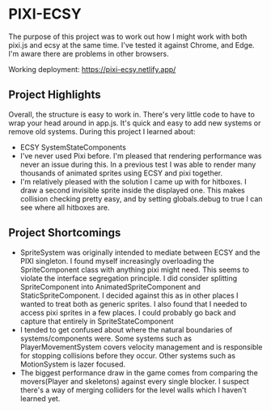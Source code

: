 # PIXI-ECSY

The purpose of this project was to work out how I might work with both pixi.js and ecsy at the same time.
I've tested it against Chrome, and Edge. I'm aware there are problems in other browsers.

Working deployment: https://pixi-ecsy.netlify.app/

## Project Highlights
Overall, the structure is easy to work in. There's very little code to have to wrap your head around in app.js. It's quick and easy to add new systems or remove old systems.
During this project I learned about:
- ECSY SystemStateComponents
- I've never used Pixi before. I'm pleased that rendering performance was never an issue during this. In a previous test I was able to render many thousands of animated sprites using ECSY and pixi together.
- I'm relatively pleased with the solution I came up with for hitboxes. I draw a second invisible sprite inside the displayed one. This makes collision checking pretty easy, and by setting globals.debug to true I can see where all hitboxes are.

## Project Shortcomings
- SpriteSystem was originally intended to mediate between ECSY and the PIXI singleton. I found myself increasingly overloading the SpriteComponent class with anything pixi might need. This seems to violate the interface segregation principle. I did consider splitting SpriteComponent into AnimatedSpriteComponent and StaticSpriteComponent. I decided against this as in other places I wanted to treat both as generic sprites. 
I also found that I needed to access pixi sprites in a few places. I could probably go back and capture that entirely in SpriteStateComponent
- I tended to get confused about where the natural boundaries of systems/components were. Some systems such as PlayerMovementSystem covers velocity management and is responsible for stopping collisions before they occur. Other systems such as MotionSystem is lazer focused. 
- The biggest performance draw in the game comes from comparing the movers(Player and skeletons) against every single blocker. I suspect there's a way of merging colliders for the level walls which I haven't learned yet.
